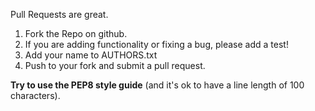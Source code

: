 Pull Requests are great.

 1. Fork the Repo on github.
 2. If you are adding functionality or fixing a bug, please add a test!
 3. Add your name to AUTHORS.txt
 4. Push to your fork and submit a pull request.

**Try to use the PEP8 style guide** (and it's ok to have a line length of 100 characters).
